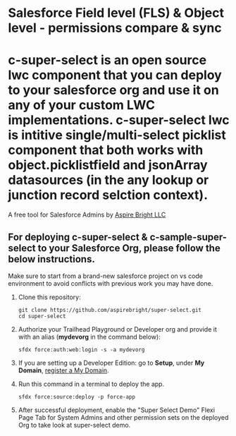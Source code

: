 # Salesforce Field level (FLS) & Object level - permissions compare & sync

# c-super-select is an open source lwc component that you can deploy to your salesforce org and use it on any of your custom LWC implementations. c-super-select lwc is intitive single/multi-select picklist component that both works with object.picklistfield and jsonArray datasources (in the any lookup or junction record selction context).

A free tool for Salesforce Admins by [Aspire Bright LLC](https://www.aspirebright.com/)

## For deploying c-super-select & c-sample-super-select to your Salesforce Org, please follow the below instructions.

Make sure to start from a brand-new salesforce project on vs code environment to avoid conflicts with previous work you may have done.

1. Clone this repository:

    ```
    git clone https://github.com/aspirebright/super-select.git
    cd super-select
    ```

2. Authorize your Trailhead Playground or Developer org and provide it with an alias (**mydevorg** in the command below):

    ```
    sfdx force:auth:web:login -s -a mydevorg
    ```

3. If you are setting up a Developer Edition: go to **Setup**, under **My Domain**, [register a My Domain](https://help.salesforce.com/articleView?id=domain_name_setup.htm&type=5).

4. Run this command in a terminal to deploy the app.

    ```
    sfdx force:source:deploy -p force-app
    ```

5. After successful deployment, enable the "Super Select Demo" Flexi Page Tab for System Admins and other permission sets on the deployed Org to take look at super-select demo.
